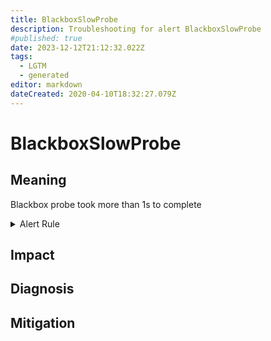 ```yaml
---
title: BlackboxSlowProbe
description: Troubleshooting for alert BlackboxSlowProbe
#published: true
date: 2023-12-12T21:12:32.022Z
tags: 
  - LGTM
  - generated
editor: markdown
dateCreated: 2020-04-10T18:32:27.079Z
---
```


# BlackboxSlowProbe

## Meaning
[//]: # "Short paragraph that explains what the alert means"
Blackbox probe took more than 1s to complete

<details>
  <summary>Alert Rule</summary>

{{% rule "blackbox/blackbox-exporter.yml" "BlackboxSlowProbe" %}}

{{% comment %}}

```yaml
alert: BlackboxSlowProbe
expr: avg_over_time(probe_duration_seconds[1m]) > 1
for: 1m
labels:
    severity: warning
annotations:
    summary: Blackbox slow probe (instance {{ $labels.instance }})
    description: |-
        Blackbox probe took more than 1s to complete
          VALUE = {{ $value }}
          LABELS = {{ $labels }}
    runbook: https://github.com/srerun/prometheus-alerts/blob/main/content/runbooks/blackbox-exporter/BlackboxSlowProbe.md

```

{{% /comment %}}

</details>


## Impact
[//]: # "What could / will happen if the alert is not addressed"



## Diagnosis
[//]: # "Steps to take to identify the cause of the problem"



## Mitigation
[//]: # "The steps necessary to resolve the alert"

